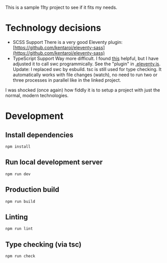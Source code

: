 This is a sample 11ty project to see if it fits my needs.

# Technology decisions

- SCSS Support
  There is a very good Eleventy plugin: [https://github.com/kentaroi/eleventy-sass](https://github.com/kentaroi/eleventy-sass)
- TypeScript Support
  Way more difficult. I found [this](https://github.com/cbergen/11ty-nostrils) helpful, but I have adjusted it to call swc programmically.
  See the "plugin" in [.eleventy.js](.eleventy.js).
  Update: I replaced swc by esbuild. tsc is still used for type checking.
  It automatically works with file changes (watch), no need to run two or three processes in parallel like in the linked project.

I was shocked (once again) how fiddly it is to setup a project with just the normal, modern technologies.

# Development

## Install dependencies

```
npm install
```

## Run local development server

```
npm run dev
```

## Production build

```
npm run build
```

## Linting

```
npm run lint
```

## Type checking (via tsc)

```
npm run check
```

